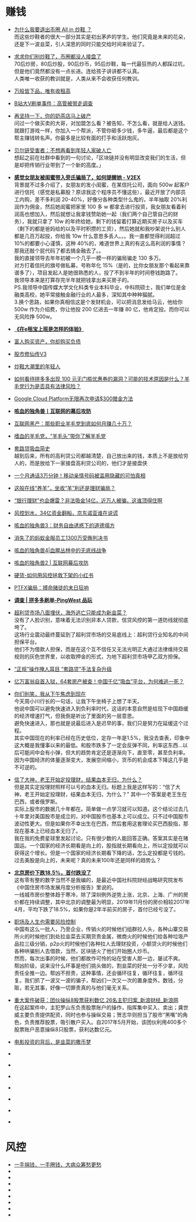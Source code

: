 # 赚钱


*   [为什么我要退出币圈 All in 炒鞋 ？](https://www.jinse.com/blockchain/444754.html)                  
而这些炒鞋者的很大一部分其实是初出茅庐的学生。他们究竟是未来的花朵，还是下一波韭菜，引人深思的同时只能交给时间来验证了。                             
*   [求求你们别炒鞋了，币圈都没人接盘了](https://mp.weixin.qq.com/s/dFVMdL46hoLPmvUivFqjWA)           
70后炒房，80后炒股，90后炒币，95后炒鞋，每一代最狂热的人都踩过坑，但是他们竟然都没有一点长进。连给孩子讲讲都不认真。                                  
人类唯一收获的教训就是，人类从来不会收获任何教训。                
*   [万般皆下品，唯有收租高](https://mp.weixin.qq.com/s/vEcF7S0apYKKFmHA6VQvIQ)
*   [B站大V刷单事件：高管被带走调查](https://tech.qq.com/a/20190826/000369.htm)
*   [再坚持一下，你的奶茶店马上破产](https://mp.weixin.qq.com/s?__biz=MzI5MTE2NDI2OQ==&mid=2247485353&idx=1&sn=685b709cfdc9b8e6ba770be3f3cd97df&chksm=ec159eabdb6217bd48b486869df599c0c61d636c4b141ca8ab0afce4385a4d97b38ca97019fe&mpshare=1&scene=23&srcid=0907CYH6rsuwfguMM7MaZLRs&sharer_sharetime=1567857960247&sharer_shareid=19fe229c09c2cd2c6445c2856dcf3d6d#rd)           
问过一个做买卖的大哥，对加盟怎么看？被告知，不怎么看，就是给人送钱。就跟打游戏一样，你加入一个帮派，不管你砸多少钱，多牛逼，最后都是这个帮主赚钱转名声。你最多是比较有面的打手和活跃炮灰。           

*   [贝尔链受害者：不想再看到年轻人家破人亡](https://www.tuoluocaijing.cn/article/detail-64471.html)            
想起之前在社群中看到的一句讨论，「区块链并没有明显改变我们的生活，但是却把传销行业带到了一个新的高度。」         
*   [**感觉女朋友被闺蜜带入旁氏骗局了，如何提醒她 - V2EX**](https://www.v2ex.com/t/543778?p=1)         
背景就不过多介绍了，女朋友的发小闺蜜，在某信托公司，面向 500w 起客户进行信托（感觉是私募股？原谅我这个程序员不懂这些），最近开放了内部员工内购，差不多利润 20-40%，好像分各种类型什么鬼的，半年抽取 20%利润作为佣金，然后她闺蜜把家里 100 多 w 都拿去进行投资，我女朋友看着利润高也想加入，然后就想让我拿钱赞助她一起（我们两个自己管自己的财务），我就只拿了 10w 的年终给她，剩下的钱留着打算近期买房子以及买车（剩下的都是爸妈给的以及平时积攒的工资），然后她就和我吵架说什么别人都是几百万起投，你给我 10w 什么意思多丢人。。。我一直都觉得利润超过 10%的都要小心谨慎，这种 40%的，难道世界上真的有这么高利润的事情？那我还敲个屁代码了都去搞金融去了。。                        
我的直接领导去年年初被一个几乎一模一样的骗局骗走 130 多万。            
对方打着信托的旗号做私募，号称年化 15%（是的，比你女朋友那个看起来靠谱多了），项目发起人是她很熟悉的人，投了不到半年的时间卷钱跑路了。                
我领导本来是打算存完半年就把钱拿出来买房子的。            
PS.我领导中国传媒大学文化科类专业本科毕业，中科院硕士，我们单位是金融类高校，她平常接触金融行业的人最多，深知其中种种猫腻。                     
3.换个思路，如果你真相信这是个发财机会，可以把消息发给马云，他给你 500w 作为介绍费，你让他投 200 亿进去一年赚 80 亿，他肯定投。而你可以无风险挣 500w。            
*   [**《在e租宝上班是怎样的体验》**](https://mp.weixin.qq.com/s/KFjDA3yVIK4WT66OPePPGA)
*   [富人购买资产，你却购买负债](https://mp.weixin.qq.com/s?__biz=MzI4MTkxMDIzOA==&mid=2247484892&idx=1&sn=2b0176b07439d23fc1d61c2b12c7c41f&chksm=eba34b6ddcd4c27bacd8e4a1ea6775ca690a23d5072d5353ef846a84db84ebc6a76d2327617f&mpshare=1&scene=23&srcid=&sharer_sharetime=1573442613987&sharer_shareid=19fe229c09c2cd2c6445c2856dcf3d6d#rd)
*   [股市修仙传V3](https://mp.weixin.qq.com/s?__biz=MzI2MzE2NDczMw==&mid=2649738884&idx=2&sn=a4304c22861195a3f7aa3ea771f8f315&chksm=f25b68d6c52ce1c0def485d860f6e6b558a9b70cb375aa521648ed375eaab180e112b8e06dff&mpshare=1&scene=23&srcid=&sharer_sharetime=1574578698371&sharer_shareid=19fe229c09c2cd2c6445c2856dcf3d6d#rd)
*   [炒鞋大潮里的年轻人](https://www.huxiu.com/article/328286.html)
*   [如何看待拼多多出现 100 元无门槛优惠券的漏洞？可能的技术原因是什么？羊毛党行为是否具有法律风险？](https://daily.zhihu.com/story/9706046)
*   [Google Cloud Platform无限再次申请$300赠金方法](https://51.ruyo.net/9807.html)
*   [**咳血的独角兽丨互联网的幕后攻防**](https://mp.weixin.qq.com/s?__biz=MzI2MzE2NDczMw==&mid=2649736978&idx=1&sn=f3412ce5f5eb10ad4993b7a2edc6b281&chksm=f25b6140c52ce856f76ca74bc5142eeab7caf075650e19bae22f44b69221ba16ca897c8cc19c&mpshare=1&scene=23&srcid=#rd)
*   [互联网黑产：那些职业羊毛党到底如何月赚几十万？](https://www.huxiu.com/article/298049.html?utm_source=tuicool&utm_medium=referral)
*   [嗜血的羊毛党，“羊毛头”带你了解羊毛党](http://www.woshipm.com/it/2312234.html?utm_source=tuicool&utm_medium=referral)
*   [套路贷吸血简史](https://mp.weixin.qq.com/s?__biz=MzI2MzE2NDczMw==&mid=2649737294&idx=1&sn=affb7661bd0c91d0e0d7faa66e842280&chksm=f25b6e1cc52ce70aedc232652cf152730f61bc1b214592221a9c468660b7f059d3514fcf9663&mpshare=1&scene=23&srcid=#rd)         
越到后来，所有的高利贷公司都越清楚，自己放出来的钱，本质上不是放给穷人的，而是放给下一家接盘高利贷公司的，他们才是接盘侠       
*   [一个月通话3万分钟！移动亲情号码被滥用隐藏的可怕真相](http://iphone.poppur.com/JiaoCheng/9146.html)
*   [这般在线“养羊”，坐收“羊”利还是理财骗局？](https://mp.weixin.qq.com/s?__biz=Njk5MTE1&mid=2652399751&idx=1&sn=4c2e15a1fcba91b1ecba3b7bc6fb902f&chksm=33d9950304ae1c15f18c9c8cb4cb669ec8ee6ca68ecb5617ed84adc74b245687ef564127c5d9&mpshare=1&scene=23&srcid=#rd)
*   [“银行理财”也会爆雷？非法吸金14亿，近万人被骗，这谁顶得住啊](https://mp.weixin.qq.com/s?__biz=MzU4ODAwNzUwMQ==&mid=2247485748&idx=1&sn=030e9c12d536e6bbb7aae0e1ebe0fa56&chksm=fde21816ca959100dcde8617f489ceb27977430805c97a5a6886482a73c0e06acf56b1e3c867&mpshare=1&scene=23&srcid=#rd)
*   [风控划水，34亿资金翻船，京东诺亚谁在说谎](https://mp.weixin.qq.com/s?__biz=MzI5MTE2NDI2OQ==&mid=2247484195&idx=1&sn=dbf54d461c88f3ff8cab8b46e6c4b3b8&chksm=ec159a21db621337cd73b29de14ca107134dbe71f0a6325489fcee0bfb23f4902a6fa2682178&mpshare=1&scene=23&srcid=0711xp0Zp0FXjHUuaZQuBHTh#rd)
*   [咳血的独角兽3：财务自由诱惑下的道德塌方](https://mp.weixin.qq.com/s?__biz=MzI2MzE2NDczMw==&mid=2649737965&idx=1&sn=71d9db701440a77d32a3cef82bebe2a9&chksm=f25b6cbfc52ce5a9ba8dd621d77a5cc66aaff9d3a03a8eb75dde154652e2f85a3be4a87a9308&mpshare=1&scene=23&srcid=0720vuDgdBb7p6zvWOyNNDzs#rd)
*   [消失了的蚂蚁金服员工1300万受贿判决书](https://tech.sina.com.cn/i/2019-07-18/doc-ihytcerm4537521.shtml)
*   [咳血的独角兽4|血腥丛林中的无底线战争](https://mp.weixin.qq.com/s?__biz=MzI2MzE2NDczMw==&mid=2649738083&idx=1&sn=05697ef3dfe35c30446e7009ef47d6dd&chksm=f25b6d31c52ce4277d560934aba3a5ea0036f4ec6edeca61a11bdabe296e4f664ddf6736d144&mpshare=1&scene=23&srcid=#rd)
*   [咳血的独角兽2 | 互联网幕后攻防](https://mp.weixin.qq.com/s?__biz=MzI5MTE2NDI2OQ==&mid=2247483668&idx=2&sn=c0744c5e8b700eede7f0e5a13b7048b9&chksm=ec159816db621100542d7c1e15998bdad59444823345f4bb82066012631a77bd6e4e7b32a877&scene=21#wechat_redirect)
*   [硬货-如何用风控拯救下架的小红书](https://mp.weixin.qq.com/s?__biz=MzI2MzE2NDczMw==&mid=2649738162&idx=1&sn=7337af200665862fd6592b263e1dad16&chksm=f25b6de0c52ce4f67e026c8066379c5fec6a9899811471ccef6bb74ccf4e22ac5d3c2f702b0e&mpshare=1&scene=23&srcid=&sharer_sharetime=1564573654411&sharer_shareid=19fe229c09c2cd2c6445c2856dcf3d6d#rd)
*   [PTFX骗局：搏命赌徒的末日狂响](https://mp.weixin.qq.com/s?__biz=MzI2MzE2NDczMw==&mid=2649738129&idx=1&sn=9deb508b4c1410d91061662b01d22a52&chksm=f25b6dc3c52ce4d5ba0c9d7f267a83587de257d4a307cde6418ee362eb26cd9dc413fd53a4f5&mpshare=1&scene=23&srcid=&sharer_sharetime=1564577346658&sharer_shareid=19fe229c09c2cd2c6445c2856dcf3d6d#rd)
*   [**调查 | 拼多多刷单-PingWest 品玩**](https://www.pingwest.com/a/187159?utm_source=tuicool&utm_medium=referral)
*   [超利贷市场八面埋伏，海外逃亡只能成为新韭菜？](https://www.iyiou.com/p/112077.html)                 
没有了人脸识别，意味着无法识别非本人贷款，信贷风控的第一道防线就彻底垮了。           
这场行业震动最终蔓延到了超利贷市场的交易底线上：超利贷行业知名的中间担保平台。          
他们不为借款人担保，而是在这个互不信任又无法光明正大通过法律维持交易规则的灰色世界里，以收取押金的形式，为地下超利贷市场甲乙双方担保。                 
*   [“正规”操作掩人耳目 “套路贷”手法复杂升级](http://www.banyuetan.org/xszg/detail/20191115/1000200033137251573781795422160747_1.html)
*   [亿万富翁自首入狱，64套房产被查！中国千亿“吸血”平台，为何难逃一死？](https://mp.weixin.qq.com/s?__biz=MzUzNDY0NzQwMQ==&mid=2247522811&idx=1&sn=262264ac524c6aa4650dc86265ca2008&utm_source=tuicool&utm_medium=referral)
*   [你们别笑，我从下午焦虑到现在](https://mp.weixin.qq.com/s?__biz=MjM5MjAxNTE4MA==&mid=2652147929&idx=1&sn=6ec8eef47ecc4ea4a09b0079135465a0&chksm=bd4c86fa8a3b0fec99af3a328aa0df2cd9c394ce48ed9c156c0479beaf8019c8c48685bed089&mpshare=1&scene=23&srcid=&sharer_sharetime=1575685103346&sharer_shareid=19fe229c09c2cd2c6445c2856dcf3d6d#rd)                             
今天周小川行长的一句话，让我下午坐椅子上想了半天。                
他说中国可以避免快速进入到负利率时代，这话的本意自然是给现下中国趋缓的经济增速打气，但我倒是听出了里面的另一层意思。                   
避免快速进入，那也就是说最后进入是迟早的事，我们只是努力在延缓这个过程。             
其实中国现在的利率已经在历史低位，定存一年是1.5%，我没去查表，印象中这大概是我懂事以来的最低。和股市跌多了一定会反弹不同，利率这东西...以后可能间中会有小弹，但大的趋势肯定还是逐渐向下，直至零，甚至负利率。                  
因为中国经济的体量逐渐变大，发展空间缩小，货币的机会成本下降这几乎是不可逆的。                  
*   [信了大神，老王开始定投理财，结果血本无归，为什么？](https://mp.weixin.qq.com/s?__biz=MzI5OTM3MjMyNA==&mid=2247487870&idx=1&sn=cee1834b872001dd3dcc0b52ced14e60&chksm=ec96cb35dbe1422317a3b00f32813d7de0b262564225542d9ae8f144a343ea9aa4fd109a6142&mpshare=1&scene=23&srcid=&sharer_sharetime=1575869327493&sharer_shareid=19fe229c09c2cd2c6445c2856dcf3d6d#rd)                       
但是其实定投理财照样可以亏的血本无归。标题上我是这样写的：“信了大神，老王开始定投理财，结果血本无归，为什么？” 其中一个答案是老王生在巴西，或者俄罗斯。                       
实际上股市的数据几十年都在。简单做一点学习就可以知道。这个结论过去几十年里对美国股市是成立的，对中国股市也基本上可以成立。只不过中国股市波动性更大。但是如果你不幸出生在巴西，然后套用这套理论买巴西股指，那现在基本上已经血本无归了。                    
我在我的免费星球里发起讨论。只有很少数的人能回答正确。答案其实是在赌国运。一个国家的经济长期看是向上的，股指就长期看向上，所以定投就可以获得这个增长。但是一个国家的经济长期看下降的话，怎么定投都是亏钱的。过去美股是向上的，未来呢？真的未来100年还是同样的趋势么？                           
*   [**北京房价下跌18.5%，首付跌没了**](https://mp.weixin.qq.com/s/WjYOc9pSF-WGcWBwHCYC5w)          
这有零有整的数字当然不是我编的，是最近中国社科院财经战略研究院发布《中国住房市场发展月度分析报告》里说的。         
一线城市房价整体趋于寒冷，除了深圳例外逆势上涨，北京、上海、广州的房价都在持续调整，其中北京的调整最为明显，2019年11月份的房价相较2017年4月，平均下跌了18.5%，如果你是2年半前买的房子，首付已经亏没了。                
*   [职场及人生也需要风险控制](https://mp.weixin.qq.com/s?__biz=MzI0MjA1Mjg2Ng==&mid=2649869077&idx=1&sn=ffef8b71f22f4e0f80e7c0a29b0b4b7c&chksm=f1075178c670d86e865b377f348dc42e527799f545bc4dd3f4264e5ca9e8f6aa5eabd6d4abe7&mpshare=1&scene=23&srcid=&sharer_sharetime=1575261953397&sharer_shareid=19fe229c09c2cd2c6445c2856dcf3d6d#rd)            
中国有这么一批人，乃至企业，传销火的时候他们组群拉人头，各种山寨交易所火的时候他们到处拉韭菜去买期货贵金属，微商火的时候他们给各种垃圾产品拉三级分销，p2p火的时候他们各种拉人去理财投资，小额贷火的时候他们各种哄骗别人去借款，当然，区块链火了他们开始圈人炒币。             
然而，每次出事的时候，他们都故作可怜的站在受害人那一边，屡试不爽。         
帮凶阶级，说来没什么坏事是他们挑头做的，割韭菜的好处一分不少拿，风险责任全推一边。帮凶不担责，这种事情，还会循环往复，循环往复，循环往复。我们抓了一波又一波的骗子，帮凶们一次又一次的置身度外，数钱，分赃，若无其事，好像一切罪责真的与他们毫无关系。             
*   [重大案件破获：团伙操纵8股票获利数亿 26名主犯归案_新浪财经_新浪网](https://finance.sina.com.cn/stock/t/2020-01-03/doc-iihnzhha0180712.shtml?cref=cj)             
在这起案件中，主犯罗山东负责股票账户的操作，指挥集中买入、卖出；龚世威主要负责提供配资，同时也参与操纵交易；贺志华则担当了股市“黑嘴”的角色，负责推荐股票，吸引散户买入。自2017年5月开始，该团伙利用400多个股票账户恶意操纵8只股票，获利达数亿元。        
*   [电影投资的背后，是韭菜的撒币梦](https://mp.weixin.qq.com/s?__biz=MzI5MTE2NDI2OQ==&mid=2247486206&idx=1&sn=229fbb506fb6538e88f54361d29282bb&chksm=ec1593fcdb621aeaa065daf351ecfaad9cbc5a5c1883783ca4992c455088f1c07202c4a9be49&mpshare=1&scene=23&srcid=0119LziDnOuqG3djF1T84Url&sharer_sharetime=1579426791465&sharer_shareid=19fe229c09c2cd2c6445c2856dcf3d6d#rd)  

*   []()
*   []()
*   []()
*   []()
*   []()
*   []()
*   []()

# 风控

*   [一手捐钱，一手圈钱，大病众筹愁更愁](https://mp.weixin.qq.com/s?__biz=MzI5MTE2NDI2OQ==&mid=2247487208&idx=1&sn=f7f989c352e4107d8534b9164d20bc4a&chksm=ec1597eadb621efcd54577c54513a35f8273307df942e90f3358102e9c98890ef93ae4f34270&mpshare=1&scene=23&srcid=&sharer_sharetime=1575271997955&sharer_shareid=19fe229c09c2cd2c6445c2856dcf3d6d#rd)
*   []()
*   []()
*   []()
*   []()
*   []()
*   []()
*   []()
*   []()
